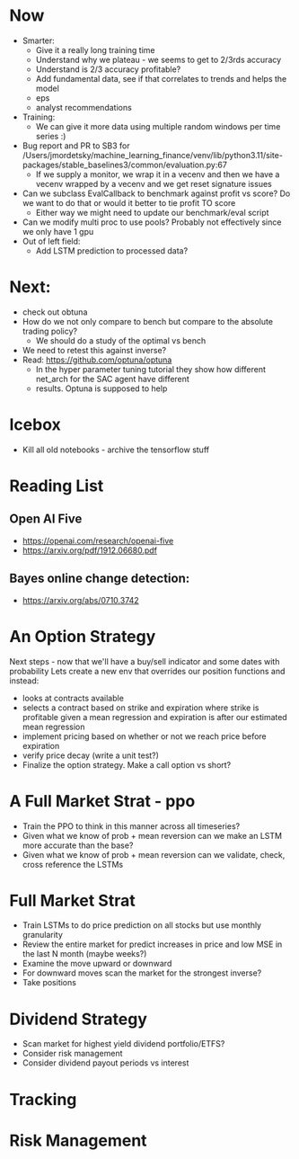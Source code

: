 # Now
  * Smarter:
    * Give it a really long training time
    * Understand why we plateau - we seems to get to 2/3rds accuracy
    * Understand is 2/3 accuracy profitable?
    * Add fundamental data, see if that correlates to trends and helps the model 
    * eps
    * analyst recommendations
  * Training:
    * We can give it more data using multiple random windows per time series :)
  * Bug report and PR to SB3 for /Users/jmordetsky/machine_learning_finance/venv/lib/python3.11/site-packages/stable_baselines3/common/evaluation.py:67
    * If we supply a monitor, we wrap it in a vecenv and then we have a vecenv wrapped by a vecenv and we get reset signature issues
  * Can we subclass EvalCallback to benchmark against profit vs score? Do we want to do that or would it better to tie profit TO score
    * Either way we might need to update our benchmark/eval script
  * Can we modify multi proc to use pools? Probably not effectively since we only have 1 gpu
  * Out of left field:
    * Add LSTM prediction to processed data?
# Next:
  * check out obtuna
  * How do we not only compare to bench but compare to the absolute trading policy?
      * We should do a study of the optimal vs bench
  * We need to retest this against inverse?
* Read: https://github.com/optuna/optuna
  * In the hyper parameter tuning tutorial they show how different net_arch for the SAC agent have different
  * results. Optuna is supposed to help

# Icebox

* Kill all old notebooks - archive the tensorflow stuff

# Reading List

## Open AI Five

* https://openai.com/research/openai-five
* https://arxiv.org/pdf/1912.06680.pdf

## Bayes online change detection: 
* https://arxiv.org/abs/0710.3742

# An Option Strategy

Next steps - now that we'll have a buy/sell indicator and some dates with probability
Lets create a new env that overrides our position functions and instead:
* looks at contracts available 
* selects a contract based on strike and expiration where strike is profitable given a mean regression and expiration is after our estimated mean regression
* implement pricing based on whether or not we reach price before expiration
* verify price decay (write a unit test?)
* Finalize the option strategy. Make a call option vs short?

# A Full Market Strat -  ppo
  * Train the PPO to think in this manner across all timeseries?
  * Given what we know of prob + mean reversion can we make an LSTM more accurate than the base?
  * Given what we know of prob + mean reversion can we validate, check, cross reference the LSTMs

# Full Market Strat

  * Train LSTMs to do price prediction on all stocks but use monthly granularity
  * Review the entire market for predict increases in price and low MSE in the last N month (maybe weeks?)
  * Examine the move upward or downward
  * For downward moves scan the market for the strongest inverse?
  * Take positions

# Dividend Strategy

* Scan market for highest yield dividend portfolio/ETFS?
* Consider risk management
* Consider dividend payout periods vs interest

# Tracking

# Risk Management

